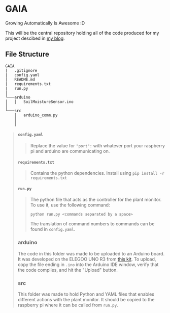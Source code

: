 # GAIA
Growing Automatically Is Awesome :D

This will be the central repository holding all of the code produced for my
project descibed in [my blog](https://ericwybenga.com/home/blog/).  


## File Structure
```
GAIA
|   .gitignore
|   config.yaml
│   README.md
|   requirements.txt
|   run.py     
│
└───arduino
│   │   SoilMoistureSensor.ino
│   
└───src
    │   arduino_comm.py
    │   
    │   
```


>#### `config.yaml`
>>Replace the value for `"port":` with whatever port your raspberry pi and
>>arduino are communicating on.
>#### `requirements.txt`
>>Contains the python dependencies. Install using `pip install -r
>>requirements.txt`
>#### `run.py`
>>The python file that acts as the controller for the plant monitor. To use it,
>>use the following command: 
>>```
>>python run.py <commands separated by a space>
>>```
>>The translation of command numbers to commands can be found in `config.yaml`.  
>### arduino
>The code in this folder was made to be uploaded to an Arduino board. It was
developed on the ELEGOO UNO R3 from [this
kit](https://www.elegoo.com/collections/arduino-learning-sets/products/elegoo-uno-most-complete-starter-kit).
To upload, copy the file ending in `.ino` into the Arduino IDE window, verify
that the code compiles, and hit the "Upload" button.  
>
>### src
>This folder was made to hold Python and YAML files that enables different
actions with the plant monitor. It should be copied to the raspberry pi where it can be
called from `run.py`. 
>>>